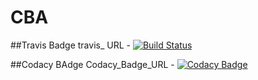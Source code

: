 # CBA

##Travis Badge
travis_ URL - [![Build Status](https://travis-ci.org/bhanuprakashgattu/CBA.svg?branch=master)](https://travis-ci.org/bhanuprakashgattu/CBA)

##Codacy BAdge
Codacy_Badge_URL - [![Codacy Badge](https://api.codacy.com/project/badge/Grade/cce4d67bcc624253a3ddfedbf5b013aa)](https://www.codacy.com/app/bhanuprakashgattu/CBA?utm_source=github.com&amp;utm_medium=referral&amp;utm_content=bhanuprakashgattu/CBA&amp;utm_campaign=Badge_Grade)
